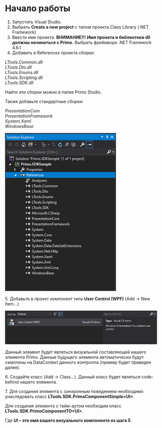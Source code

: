 # Начало работы

1. Запустить Visual Studio.
2. Выбрать **Create a new project** с типом проекта Class Library (.NET Framework)
3. Ввести имя проекта. **ВНИМАНИЕ!!!** **Имя проекта и библиотеки dll должны начинаться с Primo.** Выбрать фреймворк .NET Framework 4.6.1
4. Добавить в References проекта сборки:

_LTools.Common.dll_\
_LTools.Dto.dll_\
_LTools.Enums.dll_\
_LTools.Scripting.dll_\
_LTools.SDK.dll_

Найти эти сборки можно в папке Primo Studio.

Также добавьте стандартные сборки:

 _PresentationCore_\
 _PresentationFramework_\
_System.Xaml_\
_WindowsBase_

![](<../../.gitbook/assets/0 (133).png>)

5\. Добавьте в проект компонент типа **User Control (WPF)** (Add -> New Item…)

![](<../../.gitbook/assets/1 (118).png>)

   Данный элемент будет являться визуальной составляющей нашего элемента Primo. Данные будущего элемента автоматически будут смаплены на DataContext данного контролла (пример будет приведен далее).

6\. Создайте класс (Add -> Class…). Данный класс будет являться code-behind нашего элемента.

7\. Для создания элемента с синхронным поведением необходимо унаследовать класс **LTools.SDK.PrimoComponentSimple\<UI>**. 

Для создания элемента с тайм-аутом необходим класс **LTools.SDK.PrimoComponentTO\<UI>**.

Где **UI – это имя вашего визуального компонента из шага 5**.
